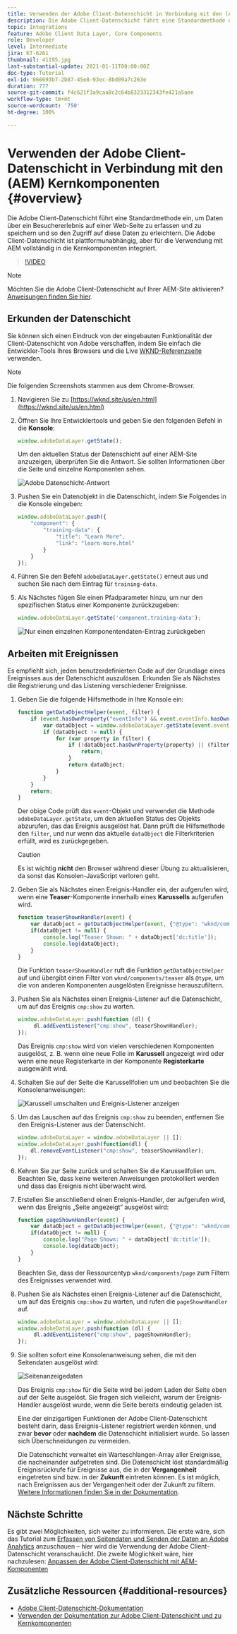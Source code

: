 ```yaml
---
title: Verwenden der Adobe Client-Datenschicht in Verbindung mit den (AEM) Kernkomponenten
description: Die Adobe Client-Datenschicht führt eine Standardmethode ein, um Daten über ein Besuchererlebnis auf einer Web-Seite zu erfassen und zu speichern und so den Zugriff auf diese Daten zu erleichtern. Die Adobe Client-Datenschicht ist plattformunabhängig, aber für die Verwendung mit AEM vollständig in die Kernkomponenten integriert.
topic: Integrations
feature: Adobe Client Data Layer, Core Components
role: Developer
level: Intermediate
jira: KT-6261
thumbnail: 41195.jpg
last-substantial-update: 2021-01-11T00:00:00Z
doc-type: Tutorial
exl-id: 066693b7-2b87-45e8-93ec-8bd09a7c263e
duration: 777
source-git-commit: f4c621f3a9caa8c2c64b8323312343fe421a5aee
workflow-type: tm+mt
source-wordcount: '750'
ht-degree: 100%

---
```


# Verwenden der Adobe Client-Datenschicht in Verbindung mit den (AEM) Kernkomponenten {#overview}

Die Adobe Client-Datenschicht führt eine Standardmethode ein, um Daten über ein Besuchererlebnis auf einer Web-Seite zu erfassen und zu speichern und so den Zugriff auf diese Daten zu erleichtern. Die Adobe Client-Datenschicht ist plattformunabhängig, aber für die Verwendung mit AEM vollständig in die Kernkomponenten integriert.

>[!VIDEO](https://video.tv.adobe.com/v/41195?quality=12&learn=on)

>[!NOTE]
>
> Möchten Sie die Adobe Client-Datenschicht auf Ihrer AEM-Site aktivieren? [Anweisungen finden Sie hier](https://experienceleague.adobe.com/docs/experience-manager-core-components/using/developing/data-layer/overview.html?lang=de#installation-activation).

## Erkunden der Datenschicht

Sie können sich einen Eindruck von der eingebauten Funktionalität der Client-Datenschicht von Adobe verschaffen, indem Sie einfach die Entwickler-Tools Ihres Browsers und die Live [WKND-Referenzseite](https://wknd.site/us/en.html) verwenden.

>[!NOTE]
>
> Die folgenden Screenshots stammen aus dem Chrome-Browser.

1. Navigieren Sie zu [https://wknd.site/us/en.html](https://wknd.site/us/en.html)
1. Öffnen Sie Ihre Entwicklertools und geben Sie den folgenden Befehl in die **Konsole**:

   ```js
   window.adobeDataLayer.getState();
   ```

   Um den aktuellen Status der Datenschicht auf einer AEM-Site anzuzeigen, überprüfen Sie die Antwort. Sie sollten Informationen über die Seite und einzelne Komponenten sehen.

   ![Adobe Datenschicht-Antwort](assets/data-layer-state-response.png)

1. Pushen Sie ein Datenobjekt in die Datenschicht, indem Sie Folgendes in die Konsole eingeben:

   ```js
   window.adobeDataLayer.push({
       "component": {
           "training-data": {
               "title": "Learn More",
               "link": "learn-more.html"
           }
       }
   });
   ```

1. Führen Sie den Befehl `adobeDataLayer.getState()` erneut aus und suchen Sie nach dem Eintrag für `training-data`.
1. Als Nächstes fügen Sie einen Pfadparameter hinzu, um nur den spezifischen Status einer Komponente zurückzugeben:

   ```js
   window.adobeDataLayer.getState('component.training-data');
   ```

   ![Nur einen einzelnen Komponentendaten-Eintrag zurückgeben](assets/return-just-single-component.png)

## Arbeiten mit Ereignissen

Es empfiehlt sich, jeden benutzerdefinierten Code auf der Grundlage eines Ereignisses aus der Datenschicht auszulösen. Erkunden Sie als Nächstes die Registrierung und das Listening verschiedener Ereignisse.

1. Geben Sie die folgende Hilfsmethode in Ihre Konsole ein:

   ```js
   function getDataObjectHelper(event, filter) {
       if (event.hasOwnProperty("eventInfo") && event.eventInfo.hasOwnProperty("path")) {
           var dataObject = window.adobeDataLayer.getState(event.eventInfo.path);
           if (dataObject != null) {
               for (var property in filter) {
                   if (!dataObject.hasOwnProperty(property) || (filter[property] !== null && filter[property] !== dataObject[property])) {
                       return;
                   }
                   return dataObject;
               }
           }
       }
       return;
   }
   ```

   Der obige Code prüft das `event`-Objekt und verwendet die Methode `adobeDataLayer.getState`, um den aktuellen Status des Objekts abzurufen, das das Ereignis ausgelöst hat. Dann prüft die Hilfsmethode den `filter`, und nur wenn das aktuelle `dataObject` die Filterkriterien erfüllt, wird es zurückgegeben.

   >[!CAUTION]
   >
   > Es ist wichtig **nicht** den Browser während dieser Übung zu aktualisieren, da sonst das Konsolen-JavaScript verloren geht.

1. Geben Sie als Nächstes einen Ereignis-Handler ein, der aufgerufen wird, wenn eine **Teaser**-Komponente innerhalb eines **Karussells** aufgerufen wird.

   ```js
   function teaserShownHandler(event) {
       var dataObject = getDataObjectHelper(event, {"@type": "wknd/components/teaser"});
       if(dataObject != null) {
           console.log("Teaser Shown: " + dataObject['dc:title']);
           console.log(dataObject);
       }
   }
   ```

   Die Funktion `teaserShownHandler` ruft die Funktion `getDataObjectHelper` auf und übergibt einen Filter von `wknd/components/teaser` als `@type`, um die von anderen Komponenten ausgelösten Ereignisse herauszufiltern.

1. Pushen Sie als Nächstes einen Ereignis-Listener auf die Datenschicht, um auf das Ereignis `cmp:show` zu warten.

   ```js
   window.adobeDataLayer.push(function (dl) {
        dl.addEventListener("cmp:show", teaserShownHandler);
   });
   ```

   Das Ereignis `cmp:show` wird von vielen verschiedenen Komponenten ausgelöst, z. B. wenn eine neue Folie im **Karussell** angezeigt wird oder wenn eine neue Registerkarte in der Komponente **Registerkarte** ausgewählt wird.

1. Schalten Sie auf der Seite die Karussellfolien um und beobachten Sie die Konsolenanweisungen:

   ![Karussell umschalten und Ereignis-Listener anzeigen](assets/teaser-console-slides.png)

1. Um das Lauschen auf das Ereignis `cmp:show` zu beenden, entfernen Sie den Ereignis-Listener aus der Datenschicht.

   ```js
   window.adobeDataLayer = window.adobeDataLayer || [];
   window.adobeDataLayer.push(function(dl) {
       dl.removeEventListener("cmp:show", teaserShownHandler);
   });
   ```

1. Kehren Sie zur Seite zurück und schalten Sie die Karussellfolien um. Beachten Sie, dass keine weiteren Anweisungen protokolliert werden und dass das Ereignis nicht überwacht wird.

1. Erstellen Sie anschließend einen Ereignis-Handler, der aufgerufen wird, wenn das Ereignis „Seite angezeigt“ ausgelöst wird:

   ```js
   function pageShownHandler(event) {
       var dataObject = getDataObjectHelper(event, {"@type": "wknd/components/page"});
       if(dataObject != null) {
           console.log("Page Shown: " + dataObject['dc:title']);
           console.log(dataObject);
       }
   }
   ```

   Beachten Sie, dass der Ressourcentyp `wknd/components/page` zum Filtern des Ereignisses verwendet wird.

1. Pushen Sie als Nächstes einen Ereignis-Listener auf die Datenschicht, um auf das Ereignis `cmp:show` zu warten, und rufen die `pageShownHandler` auf.

   ```js
   window.adobeDataLayer = window.adobeDataLayer || [];
   window.adobeDataLayer.push(function (dl) {
        dl.addEventListener("cmp:show", pageShownHandler);
   });
   ```

1. Sie sollten sofort eine Konsolenanweisung sehen, die mit den Seitendaten ausgelöst wird:

   ![Seitenanzeigedaten](assets/page-show-console-data.png)

   Das Ereignis `cmp:show` für die Seite wird bei jedem Laden der Seite oben auf der Seite ausgelöst. Sie fragen sich vielleicht, warum der Ereignis-Handler ausgelöst wurde, wenn die Seite bereits eindeutig geladen ist.

   Eine der einzigartigen Funktionen der Adobe Client-Datenschicht besteht darin, dass Ereignis-Listener registriert werden können, und zwar **bevor** oder **nachdem** die Datenschicht initialisiert wurde. So lassen sich Überschneidungen zu vermeiden.

   Die Datenschicht verwaltet ein Warteschlangen-Array aller Ereignisse, die nacheinander aufgetreten sind. Die Datenschicht löst standardmäßig Ereignisrückrufe für Ereignisse aus, die in der **Vergangenheit** eingetreten sind bzw. in der **Zukunft** eintreten können. Es ist möglich, nach Ereignissen aus der Vergangenheit oder der Zukunft zu filtern. [Weitere Informationen finden Sie in der Dokumentation](https://github.com/adobe/adobe-client-data-layer/wiki#addeventlistener).


## Nächste Schritte

Es gibt zwei Möglichkeiten, sich weiter zu informieren. Die erste wäre, sich das Tutorial zum [Erfassen von Seitendaten und Senden der Daten an Adobe Analytics](../analytics/collect-data-analytics.md) anzuschauen – hier wird die Verwendung der Adobe Client-Datenschicht veranschaulicht. Die zweite Möglichkeit wäre, hier nachzulesen: [Anpassen der Adobe Client-Datenschicht mit AEM-Komponenten](./data-layer-customize.md)


## Zusätzliche Ressourcen {#additional-resources}

* [Adobe Client-Datenschicht-Dokumentation](https://github.com/adobe/adobe-client-data-layer/wiki)
* [Verwenden der Dokumentation zur Adobe Client-Datenschicht und zu Kernkomponenten](https://experienceleague.adobe.com/docs/experience-manager-core-components/using/developing/data-layer/overview.html?lang=de)
